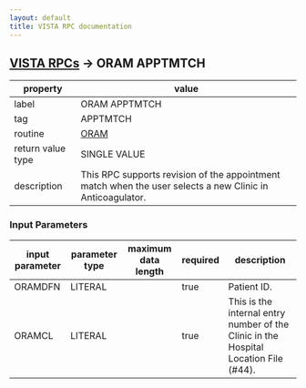 ```yaml
---
layout: default
title: VISTA RPC documentation
---
```




## [VISTA RPCs](TableOfContent.md) &#8594; ORAM APPTMTCH 

 property | value 
--- | --- 
 label | ORAM APPTMTCH
 tag | APPTMTCH
 routine | [ORAM](http://code.osehra.org/dox/Routine_ORAM_source.html)
 return value type | SINGLE VALUE
 description | This RPC supports revision of the appointment match when the user selects a new Clinic in Anticoagulator.

### Input Parameters

| input parameter | parameter type | maximum data length | required | description | 
| --- | --- | --- | --- | --- | 
| ORAMDFN | LITERAL |  | true | Patient ID. | 
| ORAMCL | LITERAL |  | true | This is the internal entry number of the Clinic in the Hospital Location File (#44). | 
